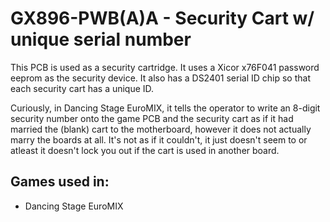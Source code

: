 # GX896-PWB(A)A - Security Cart w/ unique serial number
This PCB is used as a security cartridge. It uses a Xicor x76F041 password eeprom as the security device. It also has a DS2401 serial ID chip so that each security cart has a unique ID.

Curiously, in Dancing Stage EuroMIX, it tells the operator to write an 8-digit security number onto the game PCB and the security cart as if it had married the (blank) cart to the motherboard, however it does not actually marry the boards at all. It's not as if it couldn't, it just doesn't seem to or atleast it doesn't lock you out if the cart is used in another board.

## Games used in:
* Dancing Stage EuroMIX

